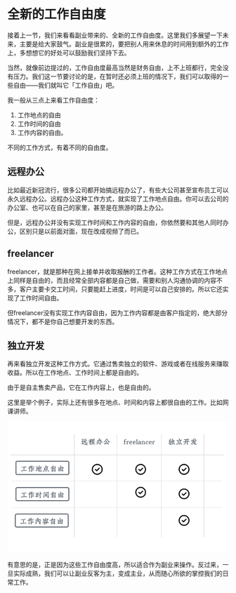# 全新的工作自由度


接着上一节，我们来看看副业带来的、全新的工作自由度。这里我们多展望一下未来，主要是给大家鼓气。副业是很累的，要把别人用来休息的时间用到额外的工作上，多想想它的好处可以鼓励我们坚持下去。

当然，就像前边提过的，工作自由度最高当然是财务自由，上不上班都行，完全没有压力。我们这一节要讨论的是，在暂时还必须上班的情况下，我们可以取得的一些自由——我们就叫它「工作自由」吧。

我一般从三点上来看工作自由度：

1. 工作地点的自由
1. 工作时间的自由
1. 工作内容的自由。

不同的工作方式，有着不同的自由度。

 
## 远程办公

比如最近新冠流行，很多公司都开始搞远程办公了，有些大公司甚至宣布员工可以永久远程办公。远程办公这种工作方式，就实现了工作地点自由。你可以去公司的办公室、也可以在自己的家里，甚至是在旅游的路上办公。

但是，远程办公并没有实现工作时间和工作内容的自由，你依然要和其他人同时办公，区别只是以前面对面，现在改成视频了而已。

## freelancer


freelancer，就是那种在网上接单并收取报酬的工作者。这种工作方式在工作地点上同样是自由的，而且经常全部内容都是自己做，需要和别人沟通协调的内容不多，客户主要卡交工时间，只要能赶上进度，时间是可以自己安排的。所以它还实现了工作时间自由。

但freelancer没有实现工作内容自由，因为工作内容都是由客户指定的，绝大部分情况下，都不是你自己想要开发的东西。

## 独立开发

再来看独立开发这种工作方式。它通过售卖独立的软件、游戏或者在线服务来赚取收益。所以在工作地点、工作时间上都是自由的。

由于是自主售卖产品，它在工作内容上，也是自由的。

这里是举个例子，实际上还有很多在地点、时间和内容上都很自由的工作。比如网课讲师。

![picture 2](images/3341e233a33a040b1593fb5243a5a1f32fe2086cc8b6d90ea57727443a6f4ade.png) 

有意思的是，正是因为这些工作自由度高，所以适合作为副业来操作。反过来，一旦实际成熟，我们可以让副业反客为主，变成主业，从而随心所欲的掌控我们的日常工作。
